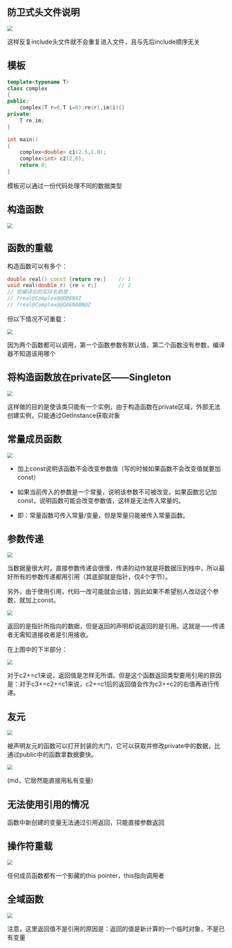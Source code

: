 ## 防卫式头文件说明

<img src="./img/头文件.png" style="zoom:75%;" />

这样反复include头文件就不会重复进入文件，且与先后include顺序无关



## 模板

```cpp
template<typename T>
class complex
{
public:
    complex(T r=0,T i=0):re(r),im(i){}
private:
    T re,im;
}

int main()
{
    complex<double> c1(2.5,1.0);
    complex<int> c2(2,6);
    return 0;
}
```



模板可以通过一份代码处理不同的数据类型



## 构造函数

<img src="./img/构造函数.png" style="zoom:75%;" />



## 函数的重载

构造函数可以有多个：

```cpp
double real() const {return re;}	// 1
void real(double r) {re = r;}		// 2
// 但编译后的实际名称是：
// ?real@Complex@@QBENXZ
// ?real@Complex@@QAENABN@Z
```

但以下情况不可重载：

<img src="./img/函数重载.png" style="zoom:75%;" />

因为两个函数都可以调用，第一个函数参数有默认值，第二个函数没有参数，编译器不知道该用哪个



## 将构造函数放在private区——Singleton

<img src="./img/private.png" style="zoom:75%;" />

这样做的目的是使该类只能有一个实例，由于构造函数在private区域，外部无法创建实例，只能通过GetInstance获取对象



## 常量成员函数

<img src="./img/const.png" style="zoom:75%;" />

* 加上const说明该函数不会改变参数值（写的时候如果函数不会改变值就要加const）

* 如果当前传入的参数是一个常量，说明该参数不可被改变。如果函数忘记加const，说明函数可能会改变参数值，这样是无法传入常量的。

* 即：常量函数可传入常量/变量，但是常量只能被传入常量函数。



## 参数传递

<img src="./img/参数传递.png" style="zoom:75%;" />

当数据量很大时，直接参数传递会很慢，传递的动作就是将数据压到栈中，所以最好所有的参数传递都用引用（其底部就是指针，仅4个字节）。

另外，由于使用引用，代码一改可能就会出错，因此如果不希望别人改动这个参数，就加上const。

<img src="./img/引用.png" style="zoom:75%;" />

返回的是指针所指向的数据，但是返回的声明却说返回的是引用。这就是——传递者无需知道接收者是引用接收。

在上图中的下半部分：

<img src="./img/引用的返回.png" style="zoom:75%;" />

对于c2+=c1来说，返回值是怎样无所谓。但是这个函数返回类型要用引用的原因是：对于c3+=c2+=c1来说，c2+=c1后的返回值会作为c3+=c2的右值再进行传递。



## 友元

<img src="./img/友元.png" style="zoom:75%;" />

被声明友元的函数可以打开封装的大门，它可以获取并修改private中的数据，比通过public中的函数拿数据要快。



<img src="./img/friend.png" style="zoom:75%;" />

(md，它居然能直接用私有变量)



## 无法使用引用的情况

函数中新创建的变量无法通过引用返回，只能直接参数返回



## 操作符重载

<img src="./img/重载.png" style="zoom:75%;" />

任何成员函数都有一个影藏的this pointer，this指向调用者



## 全域函数

<img src="./img/全域函数.png" style="zoom:75%;" />

注意，这里返回值不是引用的原因是：返回的值是新计算的一个临时对象，不是已有变量